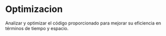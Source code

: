 # Optimizacion
Analizar y optimizar el código proporcionado para mejorar su eficiencia en términos de tiempo y espacio.
